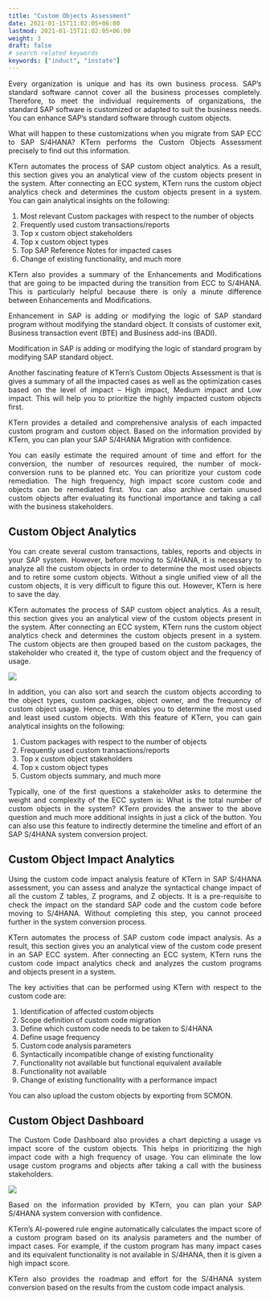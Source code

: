 ```yaml
---
title: "Custom Objects Assessment"
date: 2021-01-15T11:02:05+06:00
lastmod: 2021-01-15T11:02:05+06:00
weight: 3
draft: false
# search related keywords
keywords: ["induct", "instate"]
---
```

<div style='text-align: justify;'>

Every organization is unique and has its own business process. SAP’s standard software cannot cover all the business processes completely. Therefore, to meet the individual requirements of organizations, the standard SAP software is customized or adapted to suit the business needs. You can enhance SAP’s standard software through custom objects.

What will happen to these customizations when you migrate from SAP ECC to SAP S/4HANA? KTern performs the Custom Objects Assessment precisely to find out this information.

KTern automates the process of SAP custom object analytics. As a result, this section gives you an analytical view of the custom objects present in the system. After connecting an ECC system, KTern runs the custom object analytics check and determines the custom objects present in a system. You can gain analytical insights on the following:

1. Most relevant Custom packages with respect to the number of objects
2. Frequently used custom transactions/reports
3. Top x custom object stakeholders
4. Top x custom object types
5. Top SAP Reference Notes for impacted cases
6. Change of existing functionality, and much more

KTern also provides a summary of the Enhancements and Modifications that are going to be impacted during the transition from ECC to S/4HANA. This is particularly helpful because there is only a minute difference between Enhancements and Modifications.

Enhancement in SAP is adding or modifying the logic of SAP standard program without modifying the standard object. It consists of customer exit, Business transaction event (BTE) and Business add-ins (BADI).

Modification in SAP is adding or modifying the logic of standard program by modifying SAP standard object.

Another fascinating feature of KTern’s Custom Objects Assessment is that is gives a summary of all the impacted cases as well as the optimization cases based on the level of impact – High impact, Medium impact and Low impact. This will help you to prioritize the highly impacted custom objects first.

KTern provides a detailed and comprehensive analysis of each impacted custom program and custom object. Based on the information provided by KTern, you can plan your SAP S/4HANA Migration with confidence.

You can easily estimate the required amount of time and effort for the conversion, the number of resources required, the number of mock-conversion runs to be planned etc. You can prioritize your custom code remediation. The high frequency, high impact score custom code and objects can be remediated first. You can also archive certain unused custom objects after evaluating its functional importance and taking a call with the business stakeholders.

## Custom Object Analytics

You can create several custom transactions, tables, reports and objects in your SAP system. However, before moving to S/4HANA, it is necessary to analyze all the custom objects in order to determine the most used objects and to retire some custom objects. Without a single unified view of all the custom objects, it is very difficult to figure this out. However, KTern is here to save the day.

KTern automates the process of SAP custom object analytics. As a result, this section gives you an analytical view of the custom objects present in the system. After connecting an ECC system, KTern runs the custom object analytics check and determines the custom objects present in a system. The custom objects are then grouped based on the custom packages, the stakeholder who created it, the type of custom object and the frequency of usage.

![](https://storage.googleapis.com/ktern-docs-files/cc-1.png)

In addition, you can also sort and search the custom objects according to the object types, custom packages, object owner, and the frequency of custom object usage. Hence, this enables you to determine the most used and least used custom objects.
With this feature of KTern, you can gain analytical insights on the following:

1. Custom packages with respect to the number of objects
2. Frequently used custom transactions/reports
3. Top x custom object stakeholders
4. Top x custom object types
5. Custom objects summary, and much more

Typically, one of the first questions a stakeholder asks to determine the weight and complexity of the ECC system is: What is the total number of custom objects in the system? KTern provides the answer to the above question and much more additional insights in just a click of the button. You can also use this feature to indirectly determine the timeline and effort of an SAP S/4HANA system conversion project.

## Custom Object Impact Analytics

Using the custom code impact analysis feature of KTern in SAP S/4HANA assessment, you can assess and analyze the syntactical change impact of all the custom Z tables, Z programs, and Z objects. It is a pre-requisite to check the impact on the standard SAP code and the custom code before moving to S/4HANA. Without completing this step, you cannot proceed further in the system conversion process.

KTern automates the process of SAP custom code impact analysis. As a result, this section gives you an analytical view of the custom code present in an SAP ECC system. After connecting an ECC system, KTern runs the custom code impact analytics check and analyzes the custom programs and objects present in a system.

The key activities that can be performed using KTern with respect to the custom code are:

1. Identification of affected custom objects
2. Scope definition of custom code migration
3. Define which custom code needs to be taken to S/4HANA
4. Define usage frequency
5. Custom code analysis parameters
6. Syntactically incompatible change of existing functionality
7. Functionality not available but functional equivalent available
8. Functionality not available
9. Change of existing functionality with a performance impact

You can also upload the custom objects by exporting from SCMON.

## Custom Object Dashboard

The Custom Code Dashboard also provides a chart depicting a usage vs impact score of the custom objects. This helps in prioritizing the high impact code with a high frequency of usage. You can eliminate the low usage custom programs and objects after taking a call with the business stakeholders.

![](https://storage.googleapis.com/ktern-docs-files/cc-2.png)

Based on the information provided by KTern, you can plan your SAP S/4HANA system conversion with confidence.

KTern’s AI-powered rule engine automatically calculates the impact score of a custom program based on its analysis parameters and the number of impact cases. For example, if the custom program has many impact cases and its equivalent functionality is not available in S/4HANA, then it is given a high impact score.

KTern also provides the roadmap and effort for the S/4HANA system conversion based on the results from the custom code impact analysis.

</div>
